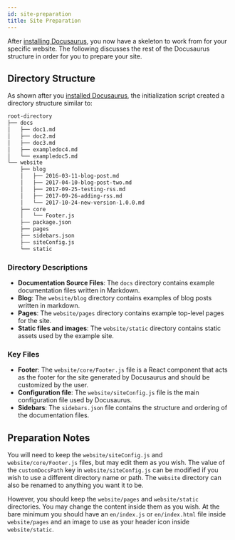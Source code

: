 ```yaml
---
id: site-preparation
title: Site Preparation
---
```


After [installing Docusaurus](getting-started-installation.md), you now have a skeleton to work from for your specific website. The following discusses the rest of the Docusaurus structure in order for you to prepare your site.

## Directory Structure

As shown after you [installed Docusaurus](getting-started-installation.md), the initialization script created a directory structure similar to:

```bash
root-directory
├── docs
│   ├── doc1.md
│   ├── doc2.md
│   ├── doc3.md
│   ├── exampledoc4.md
│   └── exampledoc5.md
└── website
    ├── blog
    │   ├── 2016-03-11-blog-post.md
    │   ├── 2017-04-10-blog-post-two.md
    │   ├── 2017-09-25-testing-rss.md
    │   ├── 2017-09-26-adding-rss.md
    │   └── 2017-10-24-new-version-1.0.0.md
    ├── core
    │   └── Footer.js
    ├── package.json
    ├── pages
    ├── sidebars.json
    ├── siteConfig.js
    └── static
```

### Directory Descriptions

* **Documentation Source Files**: The `docs` directory
  contains example documentation files written in Markdown.
* **Blog**: The `website/blog` directory contains examples of blog posts written in markdown.
* **Pages**: The `website/pages` directory contains example top-level pages for the site.
* **Static files and images**: The `website/static` directory contains static assets used by the example site.

### Key Files

* **Footer**: The `website/core/Footer.js` file is a React component that acts
 as the footer for the site generated by Docusaurus and should be customized by the user.
* **Configuration file**: The `website/siteConfig.js` file is the main
  configuration file used by Docusaurus.
* **Sidebars**: The `sidebars.json` file contains the structure and ordering
  of the documentation files.

## Preparation Notes

You will need to keep the `website/siteConfig.js` and `website/core/Footer.js` files, but may edit them as you wish. The value of the `customDocsPath` key in `website/siteConfig.js` can be modified if you wish to use a different directory name or path. The `website` directory can also be renamed to anything you want it to be.

However, you should keep the `website/pages` and `website/static` directories. You may change the content inside them as you wish. At the bare minimum you should have an `en/index.js` or `en/index.html` file inside `website/pages` and an image to use as your header icon inside `website/static`.
